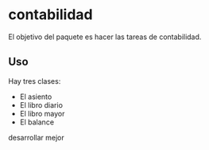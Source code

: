 # contabilidad

El objetivo del paquete es hacer las tareas de contabilidad.

## Uso

Hay tres clases:

- El asiento
- El libro diario
- El libro mayor
- El balance

desarrollar mejor

